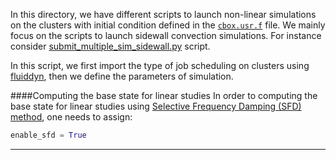 In this directory, we have different scripts to launch non-linear simulations on the
clusters with initial condition defined in the
[`cbox.usr.f`](https://github.com/snek5000/snek5000-cbox/blob/main/src/snek5000_cbox/cbox.usr.f)
file. We mainly focus on the scripts to launch sidewall convection simulations. For
instance consider
[submit_multiple_sim_sidewall.py](https://github.com/snek5000/snek5000-cbox/blob/main/doc/examples/nonlinear_from_rest/submit_multiple_sim_sidewall.py)
script.

In this script, we first import the type of job scheduling on clusters using
[fluiddyn](https://fluiddyn.readthedocs.io/en/latest/generated/fluiddyn.clusters.html),
then we define the parameters of simulation.

####Computing the base state for linear studies In order to computing the base state for
linear studies using
[Selective Frequency Damping (SFD) method](https://aip.scitation.org/doi/full/10.1063/1.2211705),
one needs to assign:

```python
enable_sfd = True
```

______________________________________________________________________

